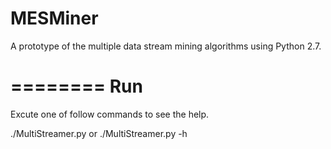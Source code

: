 MESMiner
========

A prototype of the multiple data stream mining algorithms using Python 2.7.

========
Run
========
Excute one of follow commands to see the help.

./MultiStreamer.py
or 
./MultiStreamer.py -h

